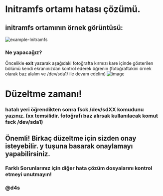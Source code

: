 # Initramfs ortamı hatası çözümü.


## initramfs ortamının örnek görüntüsü:
![example-Initramfs](https://github.com/user-attachments/assets/990242b8-6b54-4ea5-9621-5a17fa25811e)

### Ne yapacağız?
  Öncelikle  **exit**  yazarak aşağıdaki fotoğrafta kırmızı kare içinde gösterilen bölümü kendi ekranınızdan kontrol ederek öğrenin 
  (fotoğraftakini örnek olarak baz alalım ve /dev/sda1/  ile devam edelim)
  ![image](https://github.com/user-attachments/assets/fb6f9f8b-5c2a-4575-b2d6-d6d2877cf70b)

# Düzeltme zamanı!
### hatalı yeri öğrendikten sonra **fsck /dev/sdXX** komudunu yazınız. (xx temsilidir. fotoğrafı baz alırsak kullanılacak komut **fsck /dev/sda1**)
## Önemli! Birkaç düzeltme için sizden onay isteyebilir. **y** tuşuna basarak onaylamayı yapabilirsiniz.


### Farklı Sorunlarınız için diğer hata çözüm dosyalarını kontrol etmeyi unutmayın!
### @d4s
